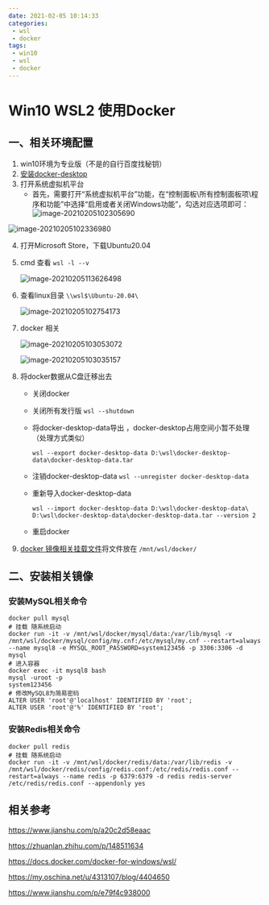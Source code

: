 ```yaml
---
date: 2021-02-05 10:14:33
categories: 
 - wsl
 - docker
tags: 
 - win10
 - wsl
 - docker
---
```


# Win10 WSL2 使用Docker

<!-- more -->

## 一、相关环境配置

1. win10环境为专业版（不是的自行百度找秘钥）
2. [安装docker-desktop](https://www.docker.com/products/docker-desktop)
3. 打开系统虚拟机平台
   - 首先，需要打开“系统虚拟机平台”功能，在“控制面板\所有控制面板项\程序和功能”中选择“启用或者关闭Windows功能”，勾选对应选项即可：![image-20210205102305690](https://gitee.com/zelen/IMG/raw/master/PicGo/image-20210205102305690.png)

![image-20210205102336980](https://gitee.com/zelen/IMG/raw/master/PicGo/image-20210205102336980.png)

4. 打开Microsoft Store，下载Ubuntu20.04

5. cmd 查看 `wsl -l --v`  

   ![image-20210205113626498](https://gitee.com/zelen/IMG/raw/master/PicGo/image-20210205113626498.png)

6. 查看linux目录 `\\wsl$\Ubuntu-20.04\`

   ![image-20210205102754173](https://gitee.com/zelen/IMG/raw/master/PicGo/image-20210205102754173.png)

7. docker 相关

   ![image-20210205103053072](https://gitee.com/zelen/IMG/raw/master/PicGo/image-20210205103053072.png)

   ![image-20210205103035157](https://gitee.com/zelen/IMG/raw/master/PicGo/image-20210205103035157.png)

8. 将docker数据从C盘迁移出去

   - 关闭docker

   - 关闭所有发行版 `wsl --shutdown`

   - 将docker-desktop-data导出 ，docker-desktop占用空间小暂不处理（处理方式类似）

     ```shell
     wsl --export docker-desktop-data D:\wsl\docker-desktop-data\docker-desktop-data.tar
     ```

   - 注销docker-desktop-data `wsl --unregister docker-desktop-data`

   - 重新导入docker-desktop-data

     ```shell
     wsl --import docker-desktop-data D:\wsl\docker-desktop-data\ D:\wsl\docker-desktop-data\docker-desktop-data.tar --version 2
     ```

   - 重启docker

9. [docker 镜像相关挂载文件](https://zelen.lanzous.com/inqvqlc4msh)将文件放在 `/mnt/wsl/docker/`

## 二、安装相关镜像

### 安装MySQL相关命令

```shell
docker pull mysql
# 挂载 随系统启动
docker run -it -v /mnt/wsl/docker/mysql/data:/var/lib/mysql -v /mnt/wsl/docker/mysql/config/my.cnf:/etc/mysql/my.cnf --restart=always --name mysql8 -e MYSQL_ROOT_PASSWORD=system123456 -p 3306:3306 -d mysql
# 进入容器
docker exec -it mysql8 bash
mysql -uroot -p
system123456
# 修改MySQL8为简易密码
ALTER USER 'root'@'localhost' IDENTIFIED BY 'root';
ALTER USER 'root'@'%' IDENTIFIED BY 'root';
```

### 安装Redis相关命令

```shell
docker pull redis
# 挂载 随系统启动
docker run -it -v /mnt/wsl/docker/redis/data:/var/lib/redis -v /mnt/wsl/docker/redis/config/redis.conf:/etc/redis/redis.conf --restart=always --name redis -p 6379:6379 -d redis redis-server /etc/redis/redis.conf --appendonly yes
```

## 相关参考

https://www.jianshu.com/p/a20c2d58eaac

https://zhuanlan.zhihu.com/p/148511634

https://docs.docker.com/docker-for-windows/wsl/

https://my.oschina.net/u/4313107/blog/4404650

https://www.jianshu.com/p/e79f4c938000